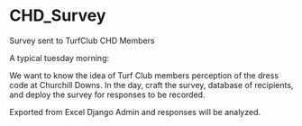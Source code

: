 # CHD_Survey
Survey sent to TurfClub CHD Members

A typical tuesday morning:

We want to know the idea of Turf Club members perception of the dress code at Churchill Downs.
In the day, craft the survey, database of recipients, and deploy the survey for responses to be recorded.

Exported from Excel Django Admin and responses will be analyzed. 
